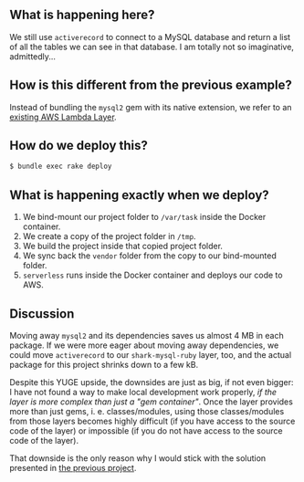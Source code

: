 ## What is happening here?

We still use `activerecord` to connect to a MySQL database and return a list of
all the tables we can see in that database. I am totally not so imaginative,
admittedly...

## How is this different from the previous example?

Instead of bundling the `mysql2` gem with its native extension, we refer to an
[existing AWS Lambda Layer](../layers/shark-mysql-ruby).

## How do we deploy this?

```sh 
$ bundle exec rake deploy
```

## What is happening exactly when we deploy?

1. We bind-mount our project folder to `/var/task` inside the Docker container.
2. We create a copy of the project folder in `/tmp`.
3. We build the project inside that copied project folder.
4. We sync back the `vendor` folder from the copy to our bind-mounted folder.
5. `serverless` runs inside the Docker container and deploys our code to AWS.

## Discussion

Moving away `mysql2` and its dependencies saves us almost 4 MB in each package.
If we were more eager about moving away dependencies, we could move 
`activerecord` to our `shark-mysql-ruby` layer, too, and the actual package for
this project shrinks down to a few kB.

Despite this YUGE upside, the downsides are just as big, if not even bigger:
I have not found a way to make local development work properly, _if the layer
is more complex than just a "gem container"_. Once the layer provides more than
just gems, i. e. classes/modules, using those classes/modules from those layers
becomes highly difficult (if you have access to the source code of the layer) or
impossible (if you do not have access to the source code of the layer).

That downside is the only reason why I would stick with the solution presented
in [the previous project](../d).
